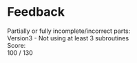 # Feedback
Partially or fully incomplete/incorrect parts:<br/>
Version3 - Not using at least 3 subroutines <br/>
Score: <br/>
100 / 130
